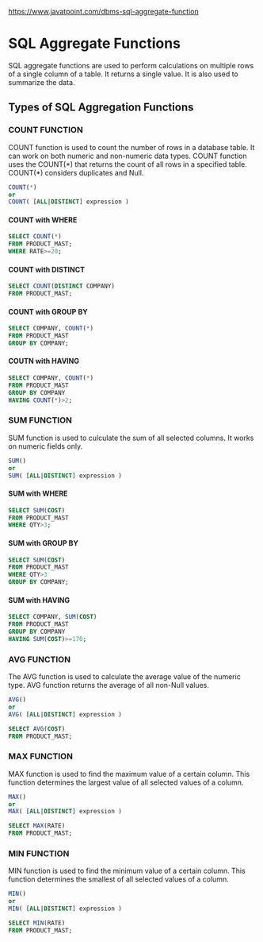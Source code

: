 https://www.javatpoint.com/dbms-sql-aggregate-function


# SQL Aggregate Functions

SQL aggregate functions are used to perform calculations on multiple rows of a single column of a table. It returns a single value. It is also used to summarize the data.


## Types of SQL Aggregation Functions


### COUNT FUNCTION

COUNT function is used to count the number of rows in a database table. It can work on both numeric and non-numeric data types. COUNT function uses the COUNT(\*) that returns the count of all rows in a specified table. COUNT(\*) considers duplicates and Null.

```sql
COUNT(*)
or
COUNT( [ALL|DISTINCT] expression )
```

#### COUNT with WHERE
```sql
SELECT COUNT(*)
FROM PRODUCT_MAST;
WHERE RATE>=20;
```

#### COUNT with DISTINCT
```sql
SELECT COUNT(DISTINCT COMPANY)
FROM PRODUCT_MAST;
```

#### COUNT with GROUP BY
```sql
SELECT COMPANY, COUNT(*)
FROM PRODUCT_MAST
GROUP BY COMPANY;
```

#### COUTN with HAVING
```sql
SELECT COMPANY, COUNT(*)
FROM PRODUCT_MAST
GROUP BY COMPANY
HAVING COUNT(*)>2;
```


### SUM FUNCTION

SUM function is used to culculate the sum of all selected columns. It works on numeric fields only.

```sql
SUM()
or
SUM( [ALL|DISTINCT] expression )
```

#### SUM with WHERE
```sql
SELECT SUM(COST)
FROM PRODUCT_MAST
WHERE QTY>3;
```

#### SUM with GROUP BY
```sql
SELECT SUM(COST)
FROM PRODUCT_MAST
WHERE QTY>3
GROUP BY COMPANY;
```

#### SUM with HAVING
```sql
SELECT COMPANY, SUM(COST)
FROM PRODUCT_MAST
GROUP BY COMPANY
HAVING SUM(COST)>=170;
```


### AVG FUNCTION

The AVG function is used to calculate the average value of the numeric type. AVG function returns the average of all non-Null values.

```sql
AVG()
or
AVG( [ALL|DISTINCT] expression )
```

```sql
SELECT AVG(COST)
FROM PRODUCT_MAST;
```


### MAX FUNCTION

MAX function is used to find the maximum value of a certain column. This function determines the largest value of all selected values of a column.

```sql
MAX()
or
MAX( [ALL|DISTINCT] expression )
```

```sql
SELECT MAX(RATE)
FROM PRODUCT_MAST;
```


### MIN FUNCTION

MIN function is used to find the minimum value of a certain column. This function determines the smallest of all selected values of a column.

```sql
MIN()
or
MIN( [ALL|DISTINCT] expression )
```

```sql
SELECT MIN(RATE)
FROM PRODUCT_MAST;
```